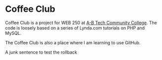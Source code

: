 # Coffee Club

Coffee Club is a project for WEB 250 at [A-B Tech Community College](https://www.abtech.edu/). The code is loosely based on a series of Lynda.com tutorials on PHP and MySQL.

The Coffee Club is also a place where I am learning to use GitHub. 

A junk sentence to test the rollback
